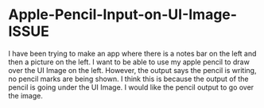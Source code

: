 # Apple-Pencil-Input-on-UI-Image-ISSUE
I have been trying to make an app where there is a notes bar on the left and then a picture on the left. 
I want to be able to use my apple pencil to draw over the UI Image on the left. However, the output says the pencil is writing, no pencil marks are being shown. 
I think this is because the output of the pencil is going under the UI Image. I would like the pencil output to go over the image. 
